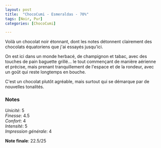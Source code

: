 ```yaml
---
layout: post
title:  "ChocoCumi - Esmeraldas - 70%"
tags: [Noir, Pur] 
categories: [ChocoCumi]

---
```


Voilà un chocolat noir étonnant, dont les notes détonnent clairement des chocolats équatoriens que j'ai essayés jusqu'ici.

On est ici dans un monde herbacé, de champignon et tabac, avec des touches de pain baguette grillé... le tout commençant de manière aérienne et précise, mais prenant tranquillement de l'espace et de la rondeur, avec un goût qui reste longtemps en bouche.

C'est un chocolat plutôt agréable, mais surtout qui se démarque par de nouvelles tonalités.  


### Notes

_Unicité_: 5  
_Finesse_: 4.5  
_Confort_: 4  
_Intensité_: 5  
_Impression générale_: 4

**Note finale**: 22.5/25